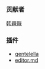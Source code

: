 ### 贡献者
[韩槑槑](https://github.com/Han-MeiM)
### 插件
- [gentelella](https://colorlib.com/polygon/gentelella/index.html)
- [editor.md](https://pandao.github.io/editor.md/)
